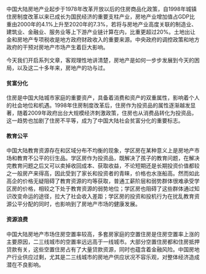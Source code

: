 中国大陆房地产业起步于1978年改革开放以后的住房商品化政策，自1998年城镇住房制度改革以来已成长为国民经济的重要支柱产业，房地产业增加值占GDP比重由2000年的4.1%上升至2020年的7.3%，若将与房地产业高度关联的制造业、建筑业、金融业、服务业等上下游产业链计算在内，比重更超过20%。土地出让金和房地产专项税收是地方政府财政收入的重要来源。中央政府的调控政策和地方政府的干预对房地产市场产生着巨大影响。

今天我们开启系列文章，客观理性地讲清楚，房地产是如何一步步发展到今天的困局，以及这二十多年来，房地产的功与过。

#### 贫富分化

住房是中国大陆城市家庭的重要资产，具备着消费和资产的双重属性，影响着个人的社会地位和机遇。1998年住房制度改革后，住房作为投资品的属性逐渐越发显著，随着2009年政府出台大规模经济刺激政策，住房也从消费品转化为投资品，这一趋势也加剧了住房不平等，成为了中国大陆社会贫富分化的重要标志。

#### 教育公平

中国大陆教育资源存在和区域分布不均衡的现象，学区房在某种意义上是房地产市场和教育不公平的衍生品。学区房作为投资品，既解决了孩子的教育问题，在解决完教育问题之后又可以卖掉收回成本、获取收益，不论短期还是长期投资价值都较之一般房产来得高，因此受到了家长和投资者的青睐，价格也水涨船高。然而如此高企的价格无疑阻碍了教育资源的均等获取，普通工薪阶层和弱势群体很难承受学区房的价格，相较之下处于教育资源的弱势地位；学区房也阻碍了这些群体通过知识改变命运的途径，拉大了社会收入差距；学区房的投资和投机行为在扰乱教育资源公平分配的同时，也影响到了房地产市场的健康发展。

#### 资源浪费

中国大陆房地产市场住房空置率较高，多套房家庭的空置住房是住房空置率上涨的主要原因，二三线城市的空置率远远高于一线城市。大部分空置住房都和住房抵押贷款有关，这些空置住房占有了大量贷款资源，同时也蕴含着金融风险。中国房地产行业供应过剩，尤其是二三线城市的房地产供应状况不容乐观，对整体经济造成潜在不良影响。
